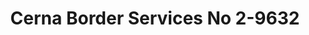 ---
f_zip-code: 78852
f_state-code: TX
title: Cerna Border Services No 2-9632
f_phone: 830-757-3380
f_city-only: Eagle Pass
f_address: 2701 Fm 1021 Eagle Pass
f_location-unique-id: '9632'
slug: cerna-border-services-no-2-9632
updated-on: '2024-05-30T13:46:58.046Z'
created-on: '2024-05-30T13:36:59.803Z'
published-on: '2024-05-30T13:54:32.469Z'
f_city-state: cms/city/eagle-pass-tx.md
f_company: cms/company/cerna-border-services-no-2.md
f_state: cms/state/texas.md
layout: '[payday-loan].html'
tags: payday-loan
---